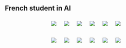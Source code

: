 ## French student in AI

<p align="center">
  <img src="https://img.shields.io/badge/Python-3776AB?style=flat&logo=python&logoColor=white" style="margin: 10px;">
  <img src="https://img.shields.io/badge/Pandas-150458?style=flat&logo=pandas&logoColor=white" style="margin: 10px;">
  <img src="https://img.shields.io/badge/TensorFlow-FF6F00?style=flat&logo=TensorFlow&logoColor=white" style="margin: 10px;">
  <img src="https://img.shields.io/badge/Matplotlib-263238?style=flat&logo=DataVisualization&logoColor=white" style="margin: 10px;">
  <img src="https://img.shields.io/badge/scikit_learn-F7931E?style=flat&logo=scikit-learn&logoColor=white" style="margin: 10px;">
  <img src="https://img.shields.io/badge/Power_BI-F2C811?style=flat&logo=powerbi&logoColor=black" style="margin: 10px;">
</p>
<p align="center">
  <img src="https://img.shields.io/badge/Tableau-E97627?style=flat&logo=Tableau&logoColor=white" style="margin: 10px;">
  <img src="https://img.shields.io/badge/SQL-4479A1?style=flat&logo=MySQL&logoColor=white" style="margin: 10px;">
  <img src="https://img.shields.io/badge/DBeaver-4479A1?style=flat&logo=DBeaver&logoColor=white" style="margin: 10px;">
  <img src="https://img.shields.io/badge/MongoDB-47A248?style=flat&logo=mongodb&logoColor=white" style="margin: 10px;">
  <img src="https://img.shields.io/badge/Azure-0089D6?style=flat&logo=microsoftazure&logoColor=white" style="margin: 10px;">
  <img src="https://img.shields.io/badge/Docker-2496ED?style=flat&logo=docker&logoColor=white" style="margin: 10px;">










